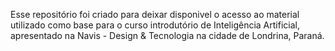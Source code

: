 Esse repositório foi criado para deixar disponivel o acesso ao material utilizado como base para o curso introdutório de Inteligência Artificial, apresentado na Navis - Design & Tecnologia na cidade de Londrina, Paraná.
